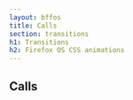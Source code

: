 ```yaml
---
layout: bffos
title: Calls
section: transitions
h1: Transitions
h2: Firefox OS CSS animations
---
```


## Calls
